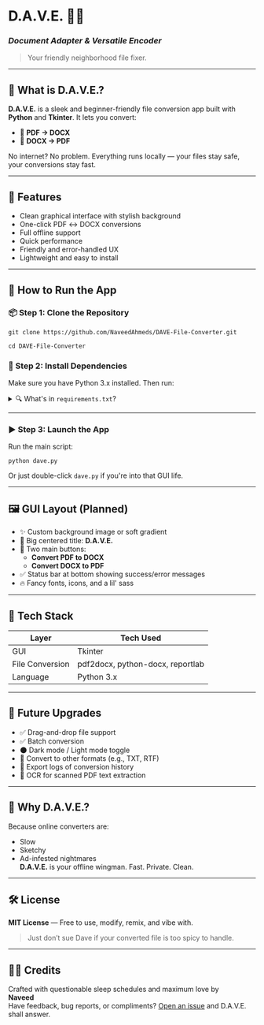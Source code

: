# D.A.V.E. 🧠📄

### _Document Adapter & Versatile Encoder_

> Your friendly neighborhood file fixer.

---

## 🔧 What is D.A.V.E.?

**D.A.V.E.** is a sleek and beginner-friendly file conversion app built with **Python** and **Tkinter**. It lets you convert:

- 📄 **PDF → DOCX**
- 📃 **DOCX → PDF**

No internet? No problem. Everything runs locally — your files stay safe, your conversions stay fast.

---

## 🎯 Features

- Clean graphical interface with stylish background
- One-click PDF ↔ DOCX conversions
- Full offline support
- Quick performance
- Friendly and error-handled UX
- Lightweight and easy to install

---

## 🚀 How to Run the App

### 📦 Step 1: Clone the Repository

`git clone https://github.com/NaveedAhmeds/DAVE-File-Converter.git`

`cd DAVE-File-Converter`

### 🧰 Step 2: Install Dependencies

Make sure you have Python 3.x installed. Then run:

<details>
<summary>🔍 What's in <code>requirements.txt</code>?</summary>

- `pdf2docx` – For converting PDF to DOCX
- `python-docx` – For DOCX creation
- `reportlab` – For generating PDFs
- `tkinter` – For the GUI (comes pre-installed with most Python setups)

</details>

---

### ▶️ Step 3: Launch the App

Run the main script:

`python dave.py`

Or just double-click `dave.py` if you're into that GUI life.

---

## 🖼️ GUI Layout (Planned)

- ✨ Custom background image or soft gradient
- 🧠 Big centered title: **D.A.V.E.**
- 📂 Two main buttons:
  - **Convert PDF to DOCX**
  - **Convert DOCX to PDF**
- ✅ Status bar at bottom showing success/error messages
- 🔥 Fancy fonts, icons, and a lil' sass

---

## 🧠 Tech Stack

| Layer           | Tech Used                        |
| --------------- | -------------------------------- |
| GUI             | Tkinter                          |
| File Conversion | pdf2docx, python-docx, reportlab |
| Language        | Python 3.x                       |

---

## 🔮 Future Upgrades

- ✅ Drag-and-drop file support
- ✅ Batch conversion
- 🌑 Dark mode / Light mode toggle
- 💼 Convert to other formats (e.g., TXT, RTF)
- 💾 Export logs of conversion history
- 🧠 OCR for scanned PDF text extraction

---

## 🤔 Why D.A.V.E.?

Because online converters are:

- Slow
- Sketchy
- Ad-infested nightmares  
  **D.A.V.E.** is your offline wingman. Fast. Private. Clean.

---

## 🛠️ License

**MIT License** — Free to use, modify, remix, and vibe with.

> Just don’t sue Dave if your converted file is too spicy to handle.

---

## 🙋‍♂️ Credits

Crafted with questionable sleep schedules and maximum love by  
**Naveed**  
Have feedback, bug reports, or compliments? [Open an issue](https://github.com/naveedahmeds/DAVE-File-Converter/issues) and D.A.V.E. shall answer.

